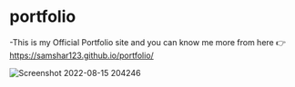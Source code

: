 # portfolio
-This is my Official Portfolio site and you can know me more from here 👉 https://samshar123.github.io/portfolio/

![Screenshot 2022-08-15 204246](https://user-images.githubusercontent.com/86095752/184662597-20ac373e-31a0-4bd9-a8d3-733a4b43f97e.png)
